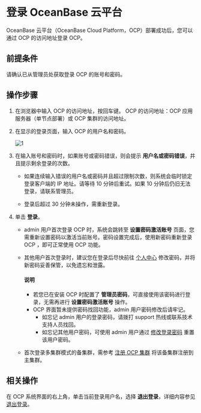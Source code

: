 # 登录 OceanBase 云平台

OceanBase 云平台（OceanBase Cloud Platform，OCP）部署成功后，您可以通过 OCP 的访问地址登录 OCP。

## 前提条件

请确认已从管理员处获取登录 OCP 的账号和密码。

## 操作步骤

1. 在浏览器中输入 OCP 的访问地址，按回车键。
   OCP 的访问地址：OCP 应用服务器（单节点部署）或 OCP 集群的访问地址。

2. 在显示的登录页面，输入 OCP 的用户名和密码。

   ![1](https://obbusiness-private.oss-cn-shanghai.aliyuncs.com/doc/img/ocp/410/%E7%99%BB%E5%BD%95ocp.png)

3. 在输入账号和密码时，如果账号或密码错误，则会提示 **用户名或密码错误**，并且提示剩余登录的次数。

   * 如果连续输入错误的用户名或密码并且超过限制次数，则系统会临时锁定登录客户端的 IP 地址。请等待 10 分钟后重试。如果 10 分钟后仍旧无法登录，请联系管理员。

   * 登录后超过 30 分钟未操作，需重新登录。

4. 单击 **登录**。

   * admin 用户首次登录 OCP 时，系统会跳转至 **设置密码激活账号** 页面，您需重新设置密码以激活当前账号。密码设置完成后，使用新密码重新登录 OCP ，即可正常使用 OCP 功能。

   * 其他用户首次登录时，建议您在登录后尽快前往 [个人中心](../1600.system-management-features/700.management-user-center/200.change-the-logon-password.md) 修改密码，并将新密码妥善保管，以免遗忘和泄露。

      <main id="notice" type='explain'>
      <h4>说明</h4>
      <p><ul><li>若您已在安装 OCP 时配置了 <b>管理员密码</b>，可直接使用该密码进行登录，无需再进行 <b>设置密码激活账号</b> 操作。</li><li>OCP 界面暂未提供密码找回功能，admin 用户密码修改后请牢记。<ul><li>如忘记 admin 用户的登录密码，请拨打 support 热线或联系技术支持人员找回。</li><li>如忘记其他用户密码，可使用 admin 用户通过 <a href="../1600.system-management-features/700.management-user-center/200.change-the-logon-password.md">修改登录密码</a> 重置该用户密码。</li></ul></li></ul></p>
      </main>

   * 首次登录多集群模式的备集群，需参考 [注册 OCP 集群](../1200.manage-disaster-recovery/300.ocp-multi-cluster-mode/200.register-an-ocp-cluster.md) 将该备集群注册到主集群。

## 相关操作

在 OCP 系统界面的右上角，单击当前登录用户名，选择 **退出登录**，详细内容参见 [退出登录](../1600.system-management-features/700.management-user-center/400.log-out.md)。
